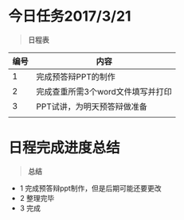 # 今日任务2017/3/21

> **日程表**

|编号|内容|
|-----|------|
|1|完成预答辩PPT的制作|
|2|完成查重所需3个word文件填写并打印|
|3|PPT试讲，为明天预答辩做准备|
|||

# 日程完成进度总结

> **总结**

* 1 完成预答辩ppt制作，但是后期可能还要更改
* 2 整理完毕
* 3 完成